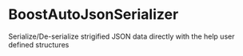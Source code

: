 # BoostAutoJsonSerializer
Serialize/De-serialize strigified JSON data directly with the help user defined structures
